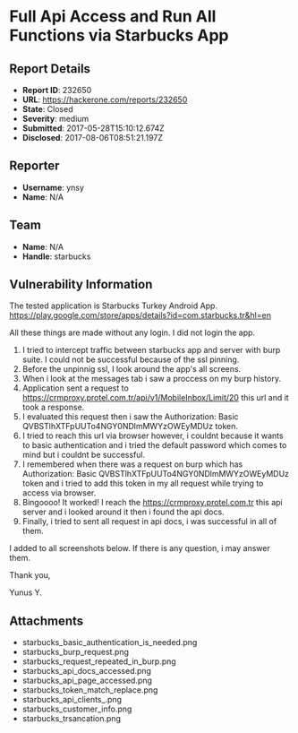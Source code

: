 # Full Api Access and Run All Functions via Starbucks App

## Report Details
- **Report ID**: 232650
- **URL**: https://hackerone.com/reports/232650
- **State**: Closed
- **Severity**: medium
- **Submitted**: 2017-05-28T15:10:12.674Z
- **Disclosed**: 2017-08-06T08:51:21.197Z

## Reporter
- **Username**: ynsy
- **Name**: N/A

## Team
- **Name**: N/A
- **Handle**: starbucks

## Vulnerability Information
The tested application is Starbucks Turkey Android App. https://play.google.com/store/apps/details?id=com.starbucks.tr&hl=en 

All these things are made without any login. I did not login the app.
1. I tried to intercept traffic between starbucks app and server with burp suite. I could not be successful because of the ssl pinning. 
2. Before the unpinnig ssl, I look around the app's all screens.
3. When i look at the messages tab i saw a proccess on my burp history. 
4. Application sent a request to https://crmproxy.protel.com.tr/api/v1/MobileInbox/Limit/20 this url and it took a response.
5. I evaluated this request then i saw the Authorization: Basic QVBSTlhXTFpUUTo4NGY0NDlmMWYzOWEyMDUz token.
6. I tried to reach this url via browser however, i couldnt because it wants to basic authentication and i tried the default password which comes to mind but i couldnt be successful. 
7. I remembered when there was a request on burp which has Authorization: Basic QVBSTlhXTFpUUTo4NGY0NDlmMWYzOWEyMDUz token and i tried to add this token in my all request while trying to access via browser.
8. Bingoooo! It worked! I reach the https://crmproxy.protel.com.tr this api server and i looked around it then i found the api docs.
9. Finally, i tried to sent all request in api docs, i was successful in all of them. 

I added to all screenshots below. If there is any question, i may answer them.

Thank you,

Yunus Y.

## Attachments
- starbucks_basic_authentication_is_needed.png
- starbucks_burp_request.png
- starbucks_request_repeated_in_burp.png
- starbucks_api_docs_accessed.png
- starbucks_api_page_accessed.png
- starbucks_token_match_replace.png
- starbucks_api_clients_.png
- starbucks_customer_info.png
- starbucks_trsancation.png

